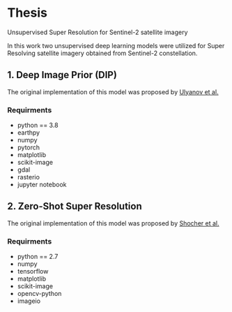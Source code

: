 # Thesis
Unsupervised Super Resolution for Sentinel-2 satellite imagery

In this work two unsupervised deep learning models were utilized for Super Resolving satellite imagery obtained from Sentinel-2 constellation. 

## 1. Deep Image Prior (DIP) 
The original implementation of this model was proposed by [Ulyanov et al.](https://github.com/DmitryUlyanov/deep-image-prior) 

### Requirments 
- python == 3.8
- earthpy
- numpy
- pytorch
- matplotlib
- scikit-image
- gdal
- rasterio
- jupyter notebook

## 2. Zero-Shot Super Resolution
The original implementation of this model was proposed by [Shocher et al.](https://github.com/assafshocher/ZSSR) 

### Requirments 
- python == 2.7
- numpy
- tensorflow
- matplotlib
- scikit-image
- opencv-python
- imageio
